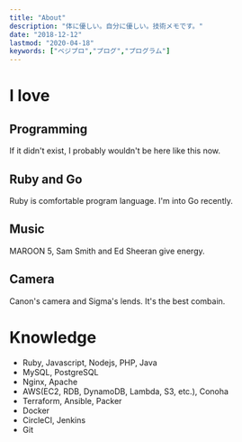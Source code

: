 ```yaml
---
title: "About"
description: "体に優しい。自分に優しい。技術メモです。"
date: "2018-12-12"
lastmod: "2020-04-18"
keywords: ["ベジプロ","プログ","プログラム"]
---
```


# I love
## Programming
If it didn't exist, I probably wouldn't be here like this now.

## Ruby and Go
Ruby is comfortable program language.
I'm into Go recently.

## Music
MAROON 5, Sam Smith and Ed Sheeran give energy.

## Camera
Canon's camera and Sigma's lends. It's the best combain.

# Knowledge
* Ruby, Javascript, Nodejs, PHP, Java
* MySQL, PostgreSQL
* Nginx, Apache
* AWS(EC2, RDB, DynamoDB, Lambda, S3, etc.), Conoha
* Terraform, Ansible, Packer
* Docker
* CircleCI, Jenkins
* Git

